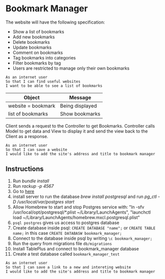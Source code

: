 # Bookmark Manager

The website will have the following specification:

- Show a list of bookmarks
- Add new bookmarks
- Delete bookmarks
- Update bookmarks
- Comment on bookmarks
- Tag bookmarks into categories
- Filter bookmarks by tag
- Users are restricted to manage only their own bookmarks

```
As an internet user
So that I can find useful websites
I want to be able to see a list of bookmarks
```

| Object                | Message                 |
| --------------------- | ----------------------- |
| website = bookmark    | Being displayed         |
| list of bookmarks     | Show bookmarks          |

Client sends a request to the Controller to get Bookmarks.
Controller calls Model to get data and View to display it and send the view back to the Client as a response.

```
As an internet user
So that I can save a website
I would like to add the site's address and title to bookmark manager
```

## Instructions
1. Run _bundle install_
2. Run _rackup -p 4567_
3. Go to [here](url (http://localhost:4567))
4. install server to run the database _brew install postgresql_ and run _pg\_ctl -D /usr/local/var/postgres start_
5. Allow Homebrew to start and stop Postgres service with: "ln -sfv /usr/local/opt/postgresql/*.plist ~/Library/LaunchAgents", 
"launchctl load ~/Library/LaunchAgents/homebrew.mxcl.postgresql.plist"
6. `psql postgres` gives us access to postgres database
7. Create database inside psql: `CREATE DATABASE "name";` or `CREATE TABLE name;` in this case `CREATE DATABASW bookmark_manager;`
8. Connect to the database inside psql by writing `\c bookmark_manager;`
9. Run the query from migrations file `db/migrations`
10. Install TablePlus and connect to bookmark_manager database
11. Create a test database called `bookmark_manager_test`

```
As an internet user
So that I can save a link to a new and intereting website
I would like to add the site's address and title to bookmark manager
```